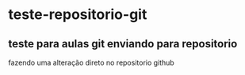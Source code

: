 # teste-repositorio-git
## teste para aulas git enviando para repositorio
fazendo uma alteração direto no repositorio github

